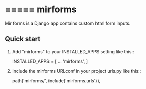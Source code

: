 =====
mirforms
=====

Mir forms is a Django app contains custom html form inputs.

Quick start
-----------

1. Add "mirforms" to your INSTALLED_APPS setting like this::

    INSTALLED_APPS = [
        ...
        'mirforms',
    ]

2. Include the mirforms URLconf in your project urls.py like this::

    path('mirforms/', include('mirforms.urls')),